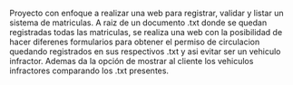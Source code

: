 Proyecto con enfoque a realizar una web para registrar, validar y listar un sistema de matriculas. A raiz de un documento .txt donde se quedan registradas todas las matriculas, se realiza una web con la posibilidad de hacer diferenes formularios para obtener el permiso de circulacion quedando registrados en sus respectivos .txt y asi evitar ser un vehiculo infractor. Ademas da la opción de mostrar al cliente los vehiculos infractores comparando los .txt presentes.
